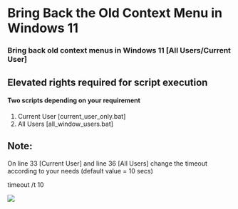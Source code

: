 # Bring Back the Old Context Menu in Windows 11
### Bring back old context menus in Windows 11 [All Users/Current User]

## Elevated rights required for script execution
#### Two scripts depending on your requirement
1. Current User [current_user_only.bat]
2. All Users [all_window_users.bat]

## Note:
On line 33 [Current User] and line 36 [All Users] change the timeout according to your needs (default value = 10 secs)

timeout /t 10

![](https://github.com/bluetoro0308/win11_Old_context_menus/blob/main/demo.gif)
